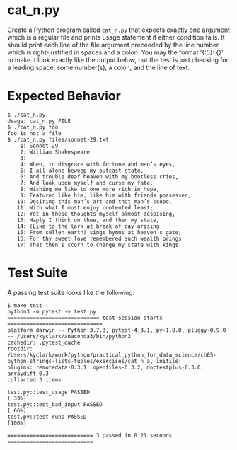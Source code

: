 # cat_n.py

Create a Python program called `cat_n.py` that expects exactly one argument which is a regular file and prints usage statement if either condition fails. It should print each line of the file argument preceeded by the line number which is right-justified in spaces and a colon. You may the format '{:5}: {}' to make it look exactly like the output below, but the test is just checking for a leading space, some number(s), a colon, and the line of text.

# Expected Behavior

````
$ ./cat_n.py
Usage: cat_n.py FILE
$ ./cat_n.py foo
foo is not a file
$ ./cat_n.py files/sonnet-29.txt
    1: Sonnet 29
    2: William Shakespeare
    3:
    4: When, in disgrace with fortune and men’s eyes,
    5: I all alone beweep my outcast state,
    6: And trouble deaf heaven with my bootless cries,
    7: And look upon myself and curse my fate,
    8: Wishing me like to one more rich in hope,
    9: Featured like him, like him with friends possessed,
   10: Desiring this man’s art and that man’s scope,
   11: With what I most enjoy contented least;
   12: Yet in these thoughts myself almost despising,
   13: Haply I think on thee, and then my state,
   14: (Like to the lark at break of day arising
   15: From sullen earth) sings hymns at heaven’s gate;
   16: For thy sweet love remembered such wealth brings
   17: That then I scorn to change my state with kings.
````

# Test Suite

A passing test suite looks like the following:

````
$ make test
python3 -m pytest -v test.py
============================= test session starts ==============================
platform darwin -- Python 3.7.3, pytest-4.3.1, py-1.8.0, pluggy-0.9.0 -- /Users/kyclark/anaconda3/bin/python3
cachedir: .pytest_cache
rootdir: /Users/kyclark/work/python/practical_python_for_data_science/ch05-python-strings-lists-tuples/exercises/cat_n_a, inifile:
plugins: remotedata-0.3.1, openfiles-0.3.2, doctestplus-0.3.0, arraydiff-0.3
collected 3 items

test.py::test_usage PASSED                                               [ 33%]
test.py::test_bad_input PASSED                                           [ 66%]
test.py::test_runs PASSED                                                [100%]

=========================== 3 passed in 0.21 seconds ===========================
````
